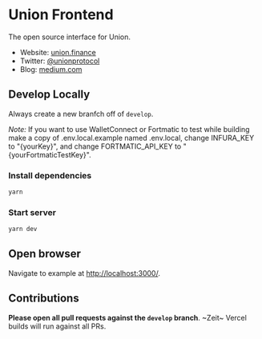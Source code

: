 # Union Frontend

The open source interface for Union.

- Website: [union.finance](https://union.finance)
- Twitter: [@unionprotocol](https://twitter.com/unionprotocol)
- Blog: [medium.com](https://medium.com/union-finance)

## Develop Locally

Always create a new branfch off of `develop`.

_Note:_ If you want to use WalletConnect or Fortmatic to test while building make a copy of .env.local.example named .env.local, change INFURA_KEY to "{yourKey}", and change FORTMATIC_API_KEY to "{yourFortmaticTestKey}".

### Install dependencies

```bash
yarn
```

### Start server

```bash
yarn dev
```

## Open browser

Navigate to example at [http://localhost:3000/](http://localhost:3000/).

## Contributions

**Please open all pull requests against the `develop` branch**. ~Zeit~ Vercel builds will run against all PRs.
